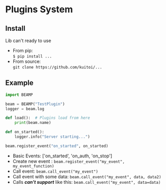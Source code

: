 # Plugins System

## Install

[//]: # (TODO: BEAM LIB)
Lib can't ready to use
* From pip:\
    `$ pip install ...`
* From source:\
    `git clone https://github.com/kuitoi/...`

## Example

```python
import BEAMP

beam = BEAMP("TestPlugin")
logger = beam.log

def load():  # Plugins load from here
    print(beam.name)

def on_started():
    logger.info("Server starting...")

beam.register_event("on_started", on_started)
```

* Basic Events: ['on_started', 'on_auth, 'on_stop']
* Create new event : `beam.register_event("my_event", my_event_function)`
* Call event: `beam.call_event("my_event")`
* Call event with some data: `beam.call_event("my_event", data, data2)`
* Calls _**can't support**_ like this: `beam.call_event("my_event", data=data)`
